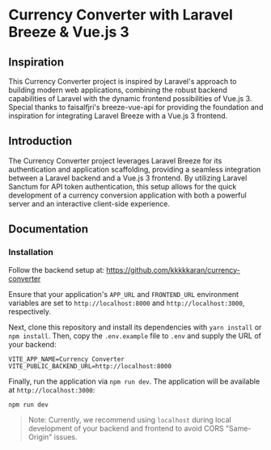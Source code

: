 # Currency Converter with Laravel Breeze & Vue.js 3

## Inspiration

This Currency Converter project is inspired by Laravel's approach to building modern web applications, combining the robust backend capabilities of Laravel with the dynamic frontend possibilities of Vue.js 3. Special thanks to faisalfjri's breeze-vue-api for providing the foundation and inspiration for integrating Laravel Breeze with a Vue.js 3 frontend.

## Introduction

The Currency Converter project leverages Laravel Breeze for its authentication and application scaffolding, providing a seamless integration between a Laravel backend and a Vue.js 3 frontend. By utilizing Laravel Sanctum for API token authentication, this setup allows for the quick development of a currency conversion application with both a powerful server and an interactive client-side experience.

## Documentation

### Installation

Follow the backend setup at: https://github.com/kkkkkaran/currency-converter

Ensure that your application's `APP_URL` and `FRONTEND_URL` environment variables are set to `http://localhost:8000` and `http://localhost:3000`, respectively.

Next, clone this repository and install its dependencies with `yarn install` or `npm install`. Then, copy the `.env.example` file to `.env` and supply the URL of your backend:

```
VITE_APP_NAME=Currency Converter
VITE_PUBLIC_BACKEND_URL=http://localhost:8000
```

Finally, run the application via `npm run dev`. The application will be available at `http://localhost:3000`:

```
npm run dev
```

> Note: Currently, we recommend using `localhost` during local development of your backend and frontend to avoid CORS "Same-Origin" issues.